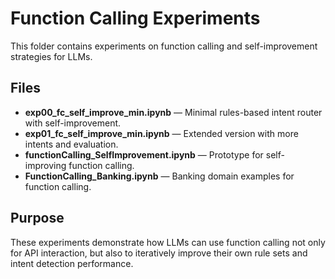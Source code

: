 # Function Calling Experiments

This folder contains experiments on function calling and self-improvement strategies for LLMs.

## Files
- **exp00_fc_self_improve_min.ipynb** — Minimal rules-based intent router with self-improvement.  
- **exp01_fc_self_improve_min.ipynb** — Extended version with more intents and evaluation.  
- **functionCalling_SelfImprovement.ipynb** — Prototype for self-improving function calling.  
- **FunctionCalling_Banking.ipynb** — Banking domain examples for function calling.  

## Purpose
These experiments demonstrate how LLMs can use function calling not only for API interaction,
but also to iteratively improve their own rule sets and intent detection performance.


